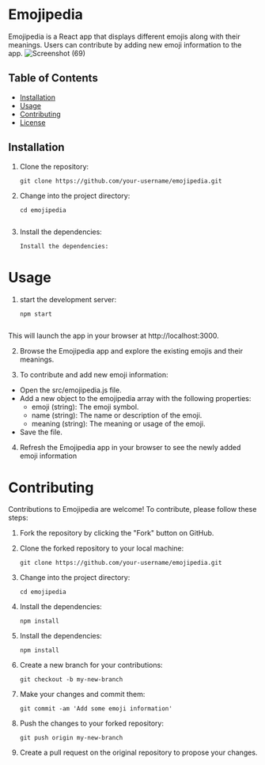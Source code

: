 # Emojipedia

Emojipedia is a React app that displays different emojis along with their meanings. Users can contribute by adding new emoji information to the app.
![Screenshot (69)](https://github.com/Babunshil/Emojipedia/assets/106283743/aa30a096-57bd-437c-a657-3b83c445749b)

## Table of Contents

- [Installation](#installation)
- [Usage](#usage)
- [Contributing](#contributing)
- [License](#license)

## Installation

1. Clone the repository:

   ```shell
   git clone https://github.com/your-username/emojipedia.git
   
2. Change into the project directory:

   ```shell
   cd emojipedia
 
3. Install the dependencies:

   ```shell
   Install the dependencies:
   
# Usage  
1. start the development server:

   ```shell
   npm start
 
This will launch the app in your browser at http://localhost:3000.

2. Browse the Emojipedia app and explore the existing emojis and their meanings.

3. To contribute and add new emoji information:

* Open the src/emojipedia.js file.
* Add a new object to the emojipedia array with the following properties:
  * emoji (string): The emoji symbol.
  * name (string): The name or description of the emoji.
  * meaning (string): The meaning or usage of the emoji.
* Save the file.
4. Refresh the Emojipedia app in your browser to see the newly added emoji information 

# Contributing

Contributions to Emojipedia are welcome! To contribute, please follow these steps:

1. Fork the repository by clicking the "Fork" button on GitHub.

2. Clone the forked repository to your local machine:

   ```shell
   git clone https://github.com/your-username/emojipedia.git

2. Change into the project directory:

   ```shell
   cd emojipedia

3. Install the dependencies:

   ```shell
   npm install
4. Install the dependencies:

   ```shell
   npm install
5. Create a new branch for your contributions:

   ```shell
   git checkout -b my-new-branch

6. Make your changes and commit them:

   ```shell
   git commit -am 'Add some emoji information'

7. Push the changes to your forked repository:

   ```shell
   git push origin my-new-branch

8. Create a pull request on the original repository to propose your changes.



   
   

